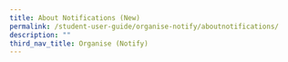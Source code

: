 ```yaml
---
title: About Notifications (New)
permalink: /student-user-guide/organise-notify/aboutnotifications/
description: ""
third_nav_title: Organise (Notify)
---
```


